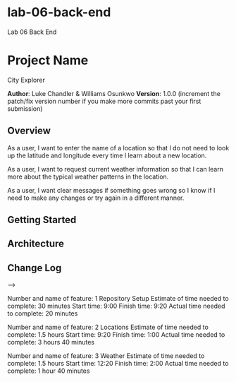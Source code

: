 # lab-06-back-end
Lab 06 Back End 

# Project Name
City Explorer

**Author**: Luke Chandler & Williams Osunkwo
**Version**: 1.0.0 (increment the patch/fix version number if you make more commits past your first submission)

## Overview

As a user, I want to enter the name of a location so that I do not need to look up the latitude and longitude every time I learn about a new location.

As a user, I want to request current weather information so that I can learn more about the typical weather patterns in the location.

As a user, I want clear messages if something goes wrong so I know if I need to make any changes or try again in a different manner.

## Getting Started
<!-- What are the steps that a user must take in order to build this app on their own machine and get it running? -->

## Architecture
<!-- Provide a detailed description of the application design. What technologies (languages, libraries, etc) you're using, and any other relevant design information. -->

## Change Log
<!-- Use this area to document the iterative changes made to your application as each feature is successfully implemented. Use time stamps. Here's an examples:

01-01-2001 4:59pm - Application now has a fully-functional express server, with a GET route for the location resource.

## Credits and Collaborations
<!-- Give credit (and a link) to other people or resources that helped you build this application. -->
-->

Number and name of feature: 1 Repository Setup
Estimate of time needed to complete: 30 minutes
Start time: 9:00
Finish time: 9:20
Actual time needed to complete: 20 minutes

Number and name of feature: 2 Locations
Estimate of time needed to complete: 1.5 hours
Start time: 9:20
Finish time: 1:00
Actual time needed to complete: 3 hours 40 minutes

Number and name of feature: 3 Weather
Estimate of time needed to complete: 1.5 hours
Start time: 12:20
Finish time: 2:00
Actual time needed to complete: 1 hour 40 minutes
